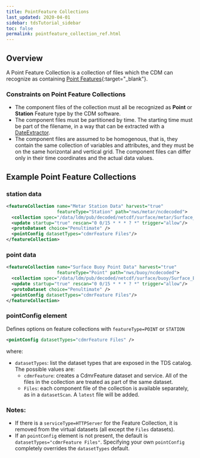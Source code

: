 ```yaml
---
title: PointFeature Collections
last_updated: 2020-04-01
sidebar: tdsTutorial_sidebar
toc: false
permalink: pointfeature_collection_ref.html
---
```


## Overview

A Point Feature Collection is a collection of files which the CDM can recognize as containing [Point Features](https://docs.unidata.ucar.edu/netcdf-java/5.3/userguide/pointfeature_ref.html){:target="_blank"}.

### Constraints on Point Feature Collections

* The component files of the collection must all be recognized as **Point** or **Station** Feature type by the CDM software.
* The component files must be partitioned by time.
  The starting time must be part of the filename, in a way that can be extracted with a [DateExtractor](feature_collections_ref.html#date-extractor).
* The component files are assumed to be homogenous, that is, they contain the same collection of variables and attributes, and they must be on the same horizontal and vertical grid.
  The component files can differ only in their time coordinates and the actual data values.

## Example Point Feature Collections

### station data

~~~xml
<featureCollection name="Metar Station Data" harvest="true" 
                   featureType="Station" path="nws/metar/ncdecoded">
  <collection spec="/data/ldm/pub/decoded/netcdf/surface/metar/Surface_METAR_#yyyyMMdd_HHmm#.nc$" />
  <update startup="true" rescan="0 0/15 * * * ? *" trigger="allow"/>
  <protoDataset choice="Penultimate" />
  <pointConfig datasetTypes="cdmrFeature Files"/>
</featureCollection>
~~~

### point data

~~~xml
<featureCollection name="Surface Buoy Point Data" harvest="true" 
                   featureType="Point" path="nws/buoy/ncdecoded">
  <collection spec="/data/ldm/pub/decoded/netcdf/surface/buoy/Surface_Buoy_#yyyyMMdd_HHmm#.nc$" />
  <update startup="true" rescan="0 0/15 * * * ? *" trigger="allow"/>
  <protoDataset choice="Penultimate" />
  <pointConfig datasetTypes="cdmrFeature Files"/>
</featureCollection>
~~~

### pointConfig element

Defines options on feature collections with `featureType=POINT` or `STATION`

~~~xml
<pointConfig datasetTypes="cdmrFeature Files" />
~~~

where:

* `datasetTypes`: list the dataset types that are exposed in the TDS catalog.
   The possible values are:
  * `cdmrFeature`: creates a CdmrFeature dataset and service.
     All of the files in the collection are treated as part of the same dataset.
  * `Files`: each component file of the collection is available separately, as in a `datasetScan`. 
    A `latest` file will be added.

### Notes:

* If there is a `serviceType=HTTPServer` for the Feature Collection, it is removed from the virtual datasets (all except the `Files` datasets).
* If an `pointConfig` element is not present, the default is `datasetTypes="cdmrFeature Files"`. 
  Specifying your own `pointConfig` completely overrides the `datasetTypes` default.